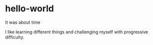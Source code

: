 # hello-world
It was about time

I like learning different things and challenging myself with progressive difficulty.
